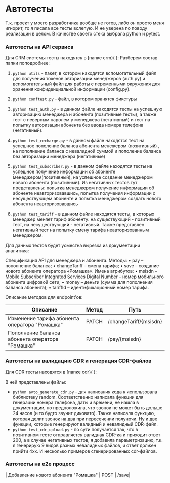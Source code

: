 # Автотесты

Т.к. проект у моего разработчика вообще не готов, либо он просто меня игнорит, то я писала все тесты вслепую. И не уверена по поводу реализации в целом. В качестве своего стека выбрала python и pytest.

### Автотесты на API сервиса 

Для CRM системы тесты находятся в [папке crm}( ):
Разберем состав папки поподробнее:

1. ```python utils``` - пакет, в котором находятся вспомогательный файл для получения токенов авторизации менеджеров (auth.py) и вспомогательный файл для работы с переменными окружения для хранения конфиденциальной информации (config.py).

2. ```python conftest.py``` - файл, в котором хранятся фикстуры
3. ```python test_auth.py``` - в данном файле находятся тесты на успешную авторизацию менеджера и абонента (позитивные тесты), а также тест с неверным паролем у менеджера (негативный) и тест на попытку авторизации абонента без ввода номера телефона (негативный). 
4. ```python test_recharge.py``` - в данном файле находятся тест на успешное пополение баланса абонента менежером (позитивный) , на пополнение баланса с невалидной суммой и пополение баланса без авторизации менеджера (негативные)
5. ```python test_subscriber.py``` - в данном файле находятся тесты на успешное получение информации об абоненте менеджером(позитивный), на успешное создание менеджером нового абонента (позитивный). Из негативных тестов тут представлены: попытка менеджером получение информации об абоненте неавторизовавшись, попытка получения информации о несуществующем абоненте и попытка менеджером создать нового абонента неавторизовавшись 
6. ```python test_tariff``` - в данном файле находятся тесты, в которых менеджер меняет тариф абоненту: на существующий - позитивный тест, на несуществующий - негативный. Также представлен негативный тест на попытку смену тарифа неавторизованным менеджером.

Для данных тестов будет усместна вырезка из документации аналитика:

Спецификация API для менеджера и абонента.
Методы:
•	pay – пополнение баланса;
•	changeTariff – смена тарифа;
•	save – создание нового абонента оператора «Ромашка». Имена атрибутов:
•	msisdn – Mobile Subscriber Integrated Services Digital Number – номер мобильного абонента цифровой сети;
•	money – деньги (cумма для пополнения баланса абонента);
•	tariffId – идентификационный номер тарифа.

Описание методов для endpoint’ов:

| Описание | Метод	| Путь | 
| ------------- | ------------- | ------------- |
| Изменение тарифа абонента оператора "Ромашка"	| PATCH	| /changeTariff/{msisdn}| 
| Пополнение баланса абонента оператора "Ромашка"	| PATCH	| /pay/{msisdn}| 

### Автотесты на валидацию CDR и генерация CDR-файлов

Для CDR тесты находятся в [папке cdr}( ):

В ней представлены файлы:
* ```python avto_generate_cdr.py``` - для написания кода я использовала библиотеку random. Соответственно написала функции для генерации номера телефона, даты и времени, не нашла в документации, но предположила, что звонок не может быть дольше 24 часов (и то будто звучит диковато). Также написала функцию, которая делит звонок на два при пересечении полуночи. Ну и две функции, которые генерируют валидный и невалидный CDR-файл. 
* ```python test_cdr_upload.py``` - по сути получается так, что в позитивном тесте отправляется валидная CDR-ка и приходит ответ 200, а в случае негативных тестов, я добавила параметризацию, т.к. я генерирую 9 видов разных невалидных файлов, и ответ должен прийти 4хх.
И несколько примеров сгенерированных cdr-файлов.

### Автотесты на e2e процесс


| Добавление нового абонента "Ромашка"	| POST	| /save| 
